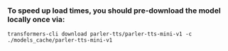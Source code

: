 ### To speed up load times, you should pre-download the model locally once via:

`transformers-cli download parler-tts/parler-tts-mini-v1 -c ./models_cache/parler-tts-mini-v1`
